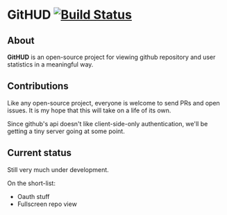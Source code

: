 # GitHUD [![Build Status](https://travis-ci.org/jhendley25/GitHUD.png?branch=master)](https://travis-ci.org/jhendley25/GitHUD)

## About

**GitHUD** is  an open-source project for viewing github repository and user statistics in a meaningful way.  

## Contributions

Like any open-source project, everyone is welcome to send PRs and open issues.  It is my hope that this will take on a life of its own.

Since github's api doesn't like client-side-only authentication, we'll be getting a tiny server going at some point.  

## Current status

Still very much under development.  

On the short-list:

* Oauth stuff
* Fullscreen repo view  
